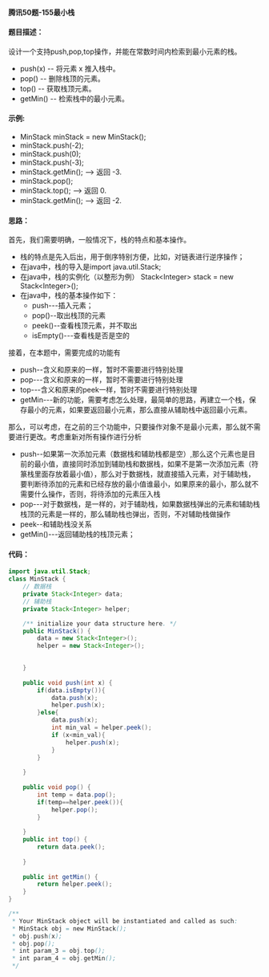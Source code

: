 #### 腾讯50题-155最小栈

#### 题目描述：

设计一个支持push,pop,top操作，并能在常数时间内检索到最小元素的栈。

* push(x) -- 将元素 x 推入栈中。
* pop() -- 删除栈顶的元素。
* top() -- 获取栈顶元素。
* getMin() -- 检索栈中的最小元素。

#### 示例:

* MinStack minStack = new MinStack();
* minStack.push(-2);
* minStack.push(0);
* minStack.push(-3);
* minStack.getMin();   --> 返回 -3.
* minStack.pop();
* minStack.top();      --> 返回 0.
* minStack.getMin();   --> 返回 -2.

#### 思路：

首先，我们需要明确，一般情况下，栈的特点和基本操作。

* 栈的特点是先入后出，用于倒序特别方便，比如，对链表进行逆序操作；
* 在java中，栈的导入是import java.util.Stack;
* 在java中，栈的实例化（以整形为例） Stack<Integer\> stack = new Stack\<Integer>();
* 在java中，栈的基本操作如下：
  * push---插入元素；
  * pop()--取出栈顶的元素
  * peek()--查看栈顶元素，并不取出
  * isEmpty()---查看栈是否是空的

接着，在本题中，需要完成的功能有

* push--含义和原来的一样，暂时不需要进行特别处理
* pop---含义和原来的一样，暂时不需要进行特别处理
* top---含义和原来的peek一样，暂时不需要进行特别处理
* getMin---新的功能，需要考虑怎么处理，最简单的思路，再建立一个栈，保存最小的元素，如果要返回最小元素，那么直接从辅助栈中返回最小元素。

那么，可以考虑，在之前的三个功能中，只要操作对象不是最小元素，那么就不需要进行更改。考虑重新对所有操作进行分析

* push--如果第一次添加元素（数据栈和辅助栈都是空）,那么这个元素也是目前的最小值，直接同时添加到辅助栈和数据栈，如果不是第一次添加元素（符篆栈里面存放着最小值），那么对于数据栈，就直接插入元素，对于辅助栈，要判断待添加的元素和已经存放的最小值谁最小，如果原来的最小，那么就不需要什么操作，否则，将待添加的元素压入栈
* pop---对于数据栈，是一样的，对于辅助栈，如果数据栈弹出的元素和辅助栈栈顶的元素是一样的，那么辅助栈也弹出，否则，不对辅助栈做操作
* peek--和辅助栈没关系
* getMin()---返回辅助栈的栈顶元素；

#### 代码：

```java
import java.util.Stack;
class MinStack {
    // 数据栈
    private Stack<Integer> data;
    // 辅助栈
    private Stack<Integer> helper;

    /** initialize your data structure here. */
    public MinStack() {
        data = new Stack<Integer>();
        helper = new Stack<Integer>();

        
    }
    
    public void push(int x) {
        if(data.isEmpty()){
            data.push(x);
            helper.push(x);
        }else{
            data.push(x);
            int min_val = helper.peek();
            if (x<min_val){
                helper.push(x);
            }  
        }
        
    }
    
    public void pop() {
        int temp = data.pop();
        if(temp==helper.peek()){
            helper.pop();
        }
        
    } 
    public int top() {
        return data.peek();
        
    }
    
    public int getMin() {
        return helper.peek();
    }
}

/**
 * Your MinStack object will be instantiated and called as such:
 * MinStack obj = new MinStack();
 * obj.push(x);
 * obj.pop();
 * int param_3 = obj.top();
 * int param_4 = obj.getMin();
 */

```

